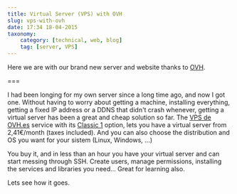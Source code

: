 ```yaml
---
title: Virtual Server (VPS) with OVH
slug: vps-with-ovh
date: 17:34 18-04-2015
taxonomy:
    category: [technical, web, blog]
    tag: [server, VPS]
---
```


Here we are with our brand new server and website thanks to [OVH](http://www.ovh.es).

===

I had been longing for my own server since a long time ago, and now I got one. 
Without having to worry about getting a machine, installing everything, getting a fixed IP address or a DDNS that didn't crash whenever, getting a virtual server has been a great and cheap solution so far. The [VPS de OVH.es](http://www.ovh.es/vps/) service with its [Classic 1](http://www.ovh.es/vps/vps-classic.xml) option, lets you have a virtual server from 2,41€/month (taxes included). And you can also choose the distribution and OS you want for your sistem (Linux, Windows, ...)

 You buy it, and in less than an hour you have your virtual server and can start messing through SSH. Create users, manage permissions, installing the services and libraries you need... Great for learning also. 
 
Lets see how it goes. 
